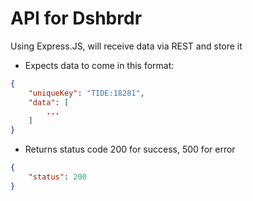 # API for Dshbrdr

Using Express.JS, will receive data via REST and store it

* Expects data to come in this format:

```JSON
{
    "uniqueKey": "TIDE:18281",
    "data": [
        ...
    ]
}
```

* Returns status code 200 for success, 500 for error

```JSON
{
    "status": 200
}
```
